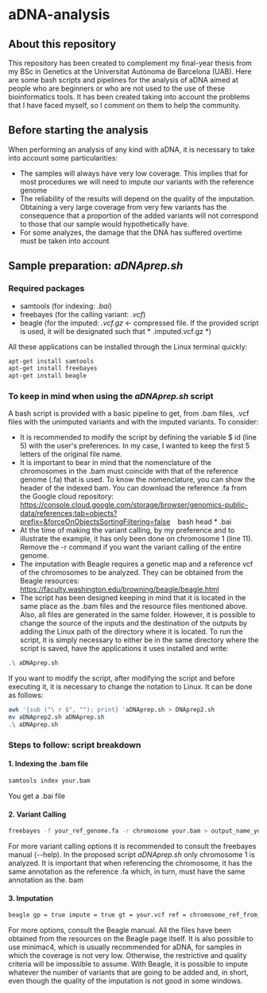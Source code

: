 # aDNA-analysis
## About this repository
This repository has been created to complement my final-year thesis from my BSc in Genetics at the Universitat Autònoma de Barcelona (UAB).
Here are some bash scripts and pipelines for the analysis of aDNA aimed at people who are beginners or who are not used to the use of these bioinformatics tools.
It has been created taking into account the problems that I have faced myself, so I comment on them to help the community.
## Before starting the analysis
When performing an analysis of any kind with aDNA, it is necessary to take into account some particularities:
- The samples will always have very low coverage. This implies that for most procedures we will need to impute our variants with the reference genome
- The reliability of the results will depend on the quality of the imputation. Obtaining a very large coverage from very few variants has the consequence that a proportion of the added variants will not correspond to those that our sample would hypothetically have.
- For some analyzes, the damage that the DNA has suffered overtime must be taken into account
## Sample preparation: *aDNAprep.sh*
### Required packages
- samtools (for indexing: *.bai*)
- freebayes (for the calling variant: *.vcf*)
- beagle (for the imputed: *.vcf.gz* <- compressed file. If the provided script is used, it will be designated such that * .imputed.vcf.gz *)

All these applications can be installed through the Linux terminal quickly:

```bash
apt-get install samtools
apt-get install freebayes
apt-get install beagle
```

### To keep in mind when using the *aDNAprep.sh* script
A bash script is provided with a basic pipeline to get, from .bam files, .vcf files with the unimputed variants and with the imputed variants.
To consider:
- It is recommended to modify the script by defining the variable $ id (line 5) with the user's preferences. In my case, I wanted to keep the first 5 letters of the original file name.
- It is important to bear in mind that the nomenclature of the chromosomes in the .bam must coincide with that of the reference genome (.fa) that is used. To know the nomenclature, you can show the header of the indexed bam. You can download the reference .fa from the Google cloud repository: https://console.cloud.google.com/storage/browser/genomics-public-data/references;tab=objects?prefix=&forceOnObjectsSortingFiltering=false
`` `` bash
head * .bai
`` ``
- At the time of making the variant calling, by my preference and to illustrate the example, it has only been done on chromosome 1 (line 11). Remove the -r command if you want the variant calling of the entire genome.
- The imputation with Beagle requires a genetic map and a reference vcf of the chromosomes to be analyzed. They can be obtained from the Beagle resources: https://faculty.washington.edu/browning/beagle/beagle.html
- The script has been designed keeping in mind that it is located in the same place as the .bam files and the resource files mentioned above. Also, all files are generated in the same folder. However, it is possible to change the source of the inputs and the destination of the outputs by adding the Linux path of the directory where it is located.
To run the script, it is simply necessary to either be in the same directory where the script is saved, have the applications it uses installed and write:
``` bash
.\ aDNAprep.sh
```
If you want to modify the script, after modifying the script and before executing it, it is necessary to change the notation to Linux. It can be done as follows:
``` bash
awk '{sub ("\ r $", ""); print} 'aDNAprep.sh > DNAprep2.sh
mv aDNAprep2.sh aDNAprep.sh
.\ aDNAprep.sh
```


### Steps to follow: script breakdown
#### 1. Indexing the .bam file
``` bash
samtools index your.bam
```
You get a .bai file
#### 2. Variant Calling
``` bash
freebayes -f your_ref_genome.fa -r chromosome your.bam > output_name_you_want.vcf
```
For more variant calling options it is recommended to consult the freebayes manual (--help). In the proposed script *aDNAprep.sh* only chromosome 1 is analyzed. It is important that when referencing the chromosome, it has the same annotation as the reference .fa which, in turn, must have the same annotation as the. bam
#### 3. Imputation
``` bash
beagle gp = true impute = true gt = your.vcf ref = chromosome_ref_from_beagle.vcf.gz map = your_chr_geneticmap_from_beagle.map out = name_and_path_you_want
```
For more options, consult the Beagle manual. All the files have been obtained from the resources on the Beagle page itself. It is also possible to use minimac4, which is usually recommended for aDNA, for samples in which the coverage is not very low. Otherwise, the restrictive and quality criteria will be impossible to assume. With Beagle, it is possible to impute whatever the number of variants that are going to be added and, in short, even though the quality of the imputation is not good in some windows.
